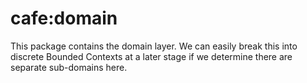 # cafe:domain

This package contains the domain layer. We can easily break this into discrete Bounded Contexts at a later stage if we determine there are separate sub-domains here.
